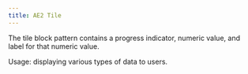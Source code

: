 ```yaml
---
title: AE2 Tile
---
```


The tile block pattern contains a progress indicator, numeric value, and label for that numeric value.

Usage: displaying various types of data to users.
